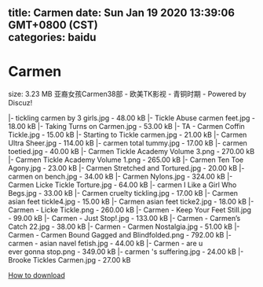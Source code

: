 
title: Carmen
date: Sun Jan 19 2020 13:39:06 GMT+0800 (CST)    
categories: baidu
---

# Carmen
size: 3.23 MB
 亚裔女孩Carmen38部 - 欧美TK影视 - 青铜时期 - Powered by Discuz!
 
|- tickling carmen by 3 girls.jpg - 48.00 kB
|- Tickle Abuse carmen feet.jpg - 18.00 kB
|- Taking Turns on Carmen.jpg - 53.00 kB
|- TA - Carmen Coffin Tickle.jpg - 15.00 kB
|- Starting to Tickle carmen.jpg - 21.00 kB
|- Carmen Ultra Sheer.jpg - 114.00 kB
|- carmen total tummy.jpg - 17.00 kB
|- carmen toetied.jpg - 40.00 kB
|- Carmen Tickle Academy Volume 3.png - 270.00 kB
|- Carmen Tickle Academy Volume 1.png - 265.00 kB
|- Carmen Ten Toe Agony.jpg - 23.00 kB
|- Carmen Stretched and Tortured.jpg - 20.00 kB
|- carmen on bench.jpg - 34.00 kB
|- Carmen Nylons.jpg - 324.00 kB
|- Carmen Licke Tickle Torture.jpg - 64.00 kB
|- carmen I Like a Girl Who Begs.jpg - 33.00 kB
|- Carmen cruelty tickling.jpg - 17.00 kB
|- Carmen asian feet tickle4.jpg - 15.00 kB
|- Carmen asian feet ticke2.jpg - 18.00 kB
|- Carmen - Licke Tickle.png - 260.00 kB
|- Carmen - Keep Your Feet Still.jpg - 99.00 kB
|- Carmen - Just Stop!.jpg - 133.00 kB
|- Carmen - Carmen’s Catch 22.jpg - 38.00 kB
|- Carmen - Carmen Nostalgia.jpg - 51.00 kB
|- Carmen - Carmen Bound Gagged and Blindfolded.png - 792.00 kB
|- carmen - asian navel fetish.jpg - 44.00 kB
|- Carmen - are u ever gonna stop.png - 349.00 kB
|- carmen 's suffering.jpg - 24.00 kB
|- Brooke Tickles Carmen.jpg - 27.00 kB

[How to download](https://bpcam.bemobtrk.com/go/2ceec3aa-1ca2-46d6-b9ff-aaa5c184517c?jno=352)